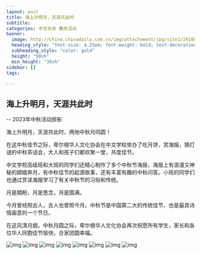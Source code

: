 ```yaml
---
layout: post
title: 海上升明月，天涯共此时
subtitle: 
categories: 中文协会 集体活动
banner:
  image: http://china.chinadaily.com.cn/img/attachement/jpg/site1/20180922/d8cb8a14fd991d10627c0c.jpg
  heading_style: "font-size: 4.25em; font-weight: bold; text-decoration: underline"
  subheading_style: "color: gold"
  height: "50vh"
  min_height: "38vh"
sidebar: []
tags: 

---
```


## 海上升明月，天涯共此时

-- 2023年中秋活动掠影

海上升明月，天涯共此时，两地中秋月同圆！

在这中秋佳节之际，卑尔根华人文化协会在中文学校举办了吃月饼，赏海报，猜灯谜的中秋茶话会，大人和孩子们都欢聚一堂，共度佳节。

中文学校高级班和大班的同学们还精心制作了多个中秋节海报，海报上有浪漫又神秘的嫦娥奔月，有中秋佳节的起源故事，还有丰富有趣的中秋问答。小班的同学们也通过赏读海报学习了有关中秋节的习俗和传统。

月是期盼，月是思念，月是圆满。

今月曾经照古人，古人也曾照今月。中秋节是中国第二大的传统佳节，也是最具诗情画意的一个节日。

在这风清月朗，中秋月圆之际，卑尔根华人文化协会再次祝愿所有学生，家长和各位华人同胞佳节愉快，合家团圆幸福。

![img](/assets/images/zhongqiu/WechatIMG18.jpg)
![img](/assets/images/zhongqiu/IMG_20230930_103754.jpg)
![img](/assets/images/zhongqiu/IMG_20230930_103810.jpg)
![img](/assets/images/zhongqiu/IMG_20230930_103836.jpg)
![img](/assets/images/zhongqiu/IMG_20230930_103850.jpg)
![img](/assets/images/zhongqiu/IMG_20230930_103902.jpg)
![img](/assets/images/zhongqiu/IMG_20230930_103910.jpg)
![img](/assets/images/zhongqiu/IMG_20230930_103919.jpg)








